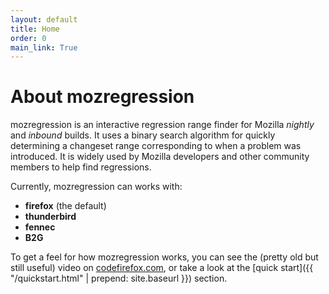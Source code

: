 ```yaml
---
layout: default
title: Home
order: 0
main_link: True
---
```


# About mozregression

mozregression is an interactive regression range finder for Mozilla *nightly*
and *inbound* builds. It uses a binary search algorithm for quickly determining
a changeset range corresponding to when a problem was introduced. It is widely
used by Mozilla developers and other community members to help find regressions.

Currently, mozregression can works with:

- **firefox** (the default)
- **thunderbird**
- **fennec**
- **B2G**

To get a feel for how mozregression works, you can see the (pretty old but still
useful) video on
[codefirefox.com](http://codefirefox.com/video/mozregression), or take a look at
the [quick start]({{ "/quickstart.html" | prepend: site.baseurl }}) section.
